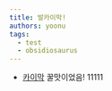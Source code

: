 ```yaml
---
title: 발카이막!
authors: yoonu
tags:
  - test
  - obsidiosaurus
---
```


* [카이막](./카이막) 꿀맛이었음! 11111



